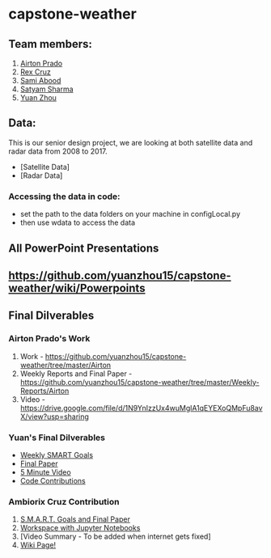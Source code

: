 # capstone-weather

## Team members:
1. [Airton Prado](https://github.com/aprado06/capstone-weather)
2. [Rex Cruz](https://github.com/rhaxx/capstone-weather)
3. [Sami Abood](https://github.com/sam46/capstone-weather)
4. [Satyam Sharma](https://github.com/satyamsharma/capstone-weather)
5. [Yuan Zhou](https://github.com/yuanzhou15/capstone-weather-fork)

## Data:
This is our senior design project, we are looking at both satellite data and radar data from 2008 to 2017.
* [Satellite Data]
* [Radar Data]

### Accessing the data in code:
- set the path to the data folders on your machine in configLocal.py
- then use wdata to access the data 

## All PowerPoint Presentations
https://github.com/yuanzhou15/capstone-weather/wiki/Powerpoints
------

## Final Dilverables

### Airton Prado's Work
1. Work - https://github.com/yuanzhou15/capstone-weather/tree/master/Airton
2. Weekly Reports and Final Paper - https://github.com/yuanzhou15/capstone-weather/tree/master/Weekly-Reports/Airton
3. Video - https://drive.google.com/file/d/1N9YnIzzUx4wuMglA1qEYEXoQMpFu8avX/view?usp=sharing

### Yuan's Final Dilverables
* [Weekly SMART Goals](https://github.com/yuanzhou15/capstone-weather/tree/master/Weekly-Reports/Yuan/SMART%20goals)
* [Final Paper](https://github.com/yuanzhou15/capstone-weather/blob/master/Weekly-Reports/Yuan/Final%20paper.pdf)
* [5 Minute Video](https://github.com/yuanzhou15/capstone-weather/blob/master/Weekly-Reports/Yuan/5%20minute%20video.md)
* [Code Contributions](https://github.com/yuanzhou15/capstone-weather/tree/master/yuan)

### Ambiorix Cruz Contribution
1. [S.M.A.R.T. Goals and Final Paper](https://github.com/yuanzhou15/capstone-weather/tree/master/Weekly-Reports/Rex)
2. [Workspace with Jupyter Notebooks](https://github.com/yuanzhou15/capstone-weather/tree/master/rex)
3. [Video Summary - To be added when internet gets fixed]
4. [Wiki Page!](https://github.com/yuanzhou15/capstone-weather/wiki/Data-Management-Team)

